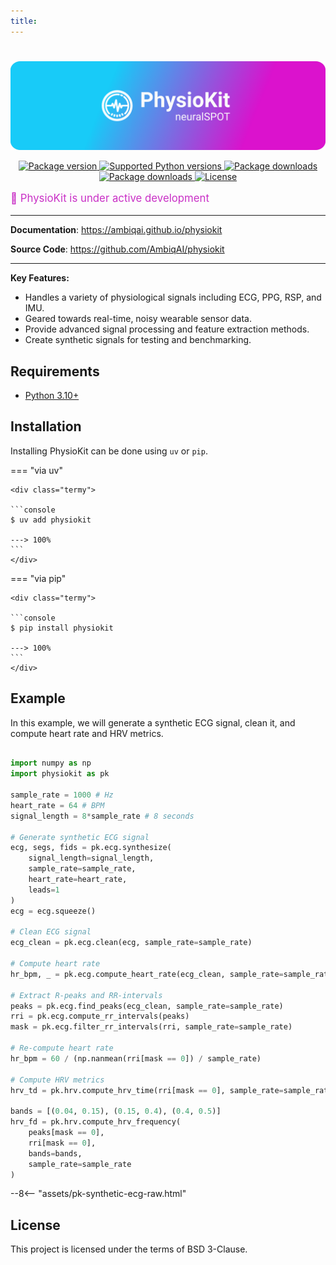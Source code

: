 ```yaml
---
title:
---
```

#

<p align="center">
  <a href="https://github.com/AmbiqAI/physiokit"><img src="./assets/physiokit-banner.png" alt="PhysioKit"></a>
</p>


<p align="center">
<a href="https://pypi.org/project/physiokit" target="_blank">
    <img src="https://img.shields.io/pypi/v/physiokit?color=%2334D058&label=pypi%20package" alt="Package version">
</a>
<a href="https://pypi.org/project/physiokit" target="_blank">
    <img src="https://img.shields.io/pypi/pyversions/physiokit.svg?color=%2334D058" alt="Supported Python versions">
</a>
<a href="https://pypi.python.org/pypi/physiokit" target="_blank">
    <img src="https://img.shields.io/pypi/dm/physiokit.svg?color=%2334D058" alt="Package downloads">
</a>
<a href="https://github.com/AmbiqAI/physiokit" target="_blank">
    <img src="https://img.shields.io/github/stars/AmbiqAI/physiokit.svg?color=%2334D058" alt="Package downloads">
</a>
<a href="https://github.com/AmbiqAI/physiokit/LICENSE" target="_blank">
    <img src="https://img.shields.io/pypi/l/physiokit" alt="License">
</a>
</p>

<p style="color:rgb(201,48,198); font-size: 1.2em;">
🚧 PhysioKit is under active development
</p>

---

**Documentation**: <a href="https://ambiqai.github.io/physiokit" target="_blank">https://ambiqai.github.io/physiokit</a>

**Source Code**: <a href="https://github.com/AmbiqAI/physiokit" target="_blank">https://github.com/AmbiqAI/physiokit</a>

---

**Key Features:**

* Handles a variety of physiological signals including ECG, PPG, RSP, and IMU.
* Geared towards real-time, noisy wearable sensor data.
* Provide advanced signal processing and feature extraction methods.
* Create synthetic signals for testing and benchmarking.

## Requirements

* [Python 3.10+](https://www.python.org)

## Installation

Installing PhysioKit can be done using `uv` or `pip`.

=== "via uv"

    <div class="termy">

    ```console
    $ uv add physiokit

    ---> 100%
    ```
    </div>

=== "via pip"

    <div class="termy">

    ```console
    $ pip install physiokit

    ---> 100%
    ```
    </div>

## Example

In this example, we will generate a synthetic ECG signal, clean it, and compute heart rate and HRV metrics.

```python

import numpy as np
import physiokit as pk

sample_rate = 1000 # Hz
heart_rate = 64 # BPM
signal_length = 8*sample_rate # 8 seconds

# Generate synthetic ECG signal
ecg, segs, fids = pk.ecg.synthesize(
    signal_length=signal_length,
    sample_rate=sample_rate,
    heart_rate=heart_rate,
    leads=1
)
ecg = ecg.squeeze()

# Clean ECG signal
ecg_clean = pk.ecg.clean(ecg, sample_rate=sample_rate)

# Compute heart rate
hr_bpm, _ = pk.ecg.compute_heart_rate(ecg_clean, sample_rate=sample_rate)

# Extract R-peaks and RR-intervals
peaks = pk.ecg.find_peaks(ecg_clean, sample_rate=sample_rate)
rri = pk.ecg.compute_rr_intervals(peaks)
mask = pk.ecg.filter_rr_intervals(rri, sample_rate=sample_rate)

# Re-compute heart rate
hr_bpm = 60 / (np.nanmean(rri[mask == 0]) / sample_rate)

# Compute HRV metrics
hrv_td = pk.hrv.compute_hrv_time(rri[mask == 0], sample_rate=sample_rate)

bands = [(0.04, 0.15), (0.15, 0.4), (0.4, 0.5)]
hrv_fd = pk.hrv.compute_hrv_frequency(
    peaks[mask == 0],
    rri[mask == 0],
    bands=bands,
    sample_rate=sample_rate
)

```

<div class="sk-plotly-graph-div">
--8<-- "assets/pk-synthetic-ecg-raw.html"
</div>


## License

This project is licensed under the terms of BSD 3-Clause.
